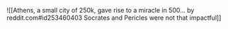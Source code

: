 ![[Athens, a small city of 250k, gave rise to a miracle in 500... by reddit.com#id253460403 Socrates and Pericles were not that impactful]]

